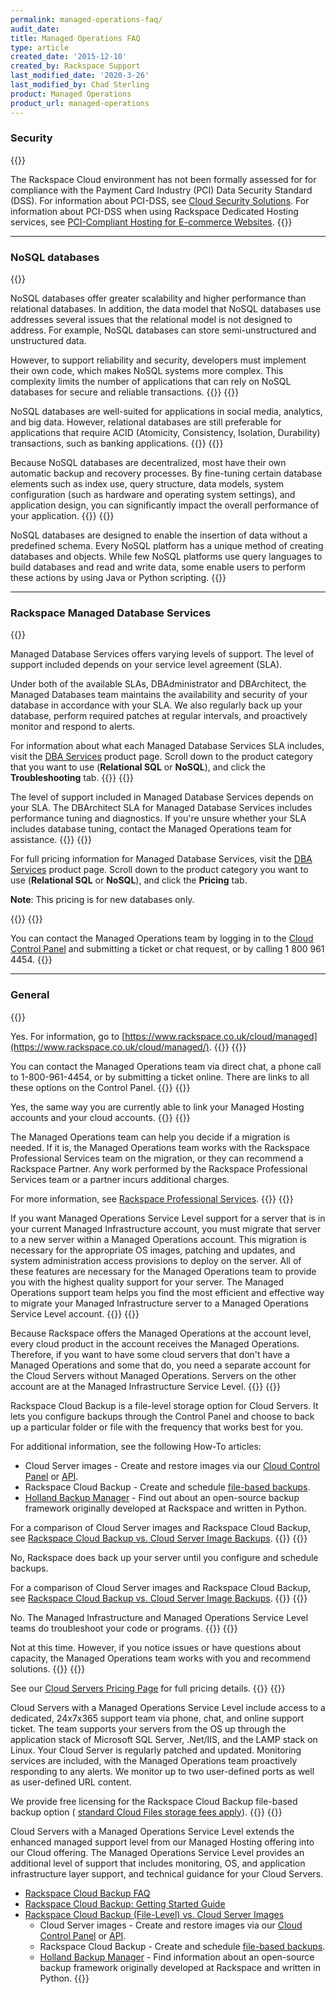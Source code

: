 ```yaml
---
permalink: managed-operations-faq/
audit_date:
title: Managed Operations FAQ
type: article
created_date: '2015-12-10'
created_by: Rackspace Support
last_modified_date: '2020-3-26'
last_modified_by: Chad Sterling
product: Managed Operations
product_url: managed-operations
---
```


### Security
{{<accordion title="Are cloud servers PCI-DSS compliant?" col="in" href="accordion1">}}

The Rackspace Cloud environment has not been formally assessed for for
compliance with the Payment Card Industry (PCI) Data Security Standard
(DSS). For information about PCI-DSS, see [Cloud Security
Solutions](/how-to/are-cloud-servers-pci-dss-compliant/). For
information about PCI-DSS when using Rackspace Dedicated Hosting
services, see [PCI-Compliant Hosting for E-commerce
Websites](https://www.rackspace.com/compliance/pci).
{{</accordion>}}

------------------------------------------------------------------------

### NoSQL databases
{{<accordion title="Are NoSQL databases secure, reliable, and scalable?" col="in" href="accordion2">}}

NoSQL databases offer greater scalability and higher performance than
relational databases. In addition, the data model that NoSQL databases use
addresses several issues that the relational model is not designed to address.
For example, NoSQL databases can store semi-unstructured and
unstructured data.

However, to support reliability and security, developers must
implement their own code, which makes NoSQL systems more complex. This
complexity limits the number of applications that can rely on NoSQL databases
for secure and reliable transactions.
{{</accordion>}}
{{<accordion title="Can I use NoSQL databases for all types of applications?" col="in" href="accordion3">}}

NoSQL databases are well-suited for applications in social media, analytics,
and big data. However, relational databases are still preferable for
applications that require ACID (Atomicity, Consistency, Isolation, Durability)
transactions, such as banking applications.
{{</accordion>}}
{{<accordion title="What data security, backup, and recovery work do NoSQL databases require, including database tuning and monitoring?" col="in" href="accordion4">}}

Because NoSQL databases are decentralized, most have their own automatic
backup and recovery processes. By fine-tuning certain database elements such
as index use, query structure, data models, system configuration (such as
hardware and operating system settings), and application design, you can
significantly impact the overall performance of your application.
{{</accordion>}}
{{<accordion title="How do I create databases and objects and read and write data without SQL?" col="in" href="accordion5">}}

NoSQL databases are designed to enable the insertion of data without a
predefined schema. Every NoSQL platform has a unique method of creating
databases and objects. While few NoSQL platforms use query languages to build
databases and read and write data, some enable users to perform these
actions by using Java or Python scripting.
{{</accordion>}}

------------------------------------------------------------------------

### Rackspace Managed Database Services

{{<accordion title="What do Managed Database Services include?" col="in" href="accordion6">}}

Managed Database Services offers varying levels of support. The level of
support included depends on your service level agreement (SLA).

Under both of the available SLAs, DBAdministrator and DBArchitect, the Managed
Databases team maintains the availability and security of your database in
accordance with your SLA. We also regularly back up your database, perform
required patches at regular intervals, and proactively monitor and respond to
alerts.

For information about what each Managed Database Services
SLA includes, visit the [DBA Services](https://www.rackspace.com/dba-services) product
page. Scroll down to the product category that you want to use (**Relational
SQL** or **NoSQL**), and click the **Troubleshooting** tab.
{{</accordion>}}
{{<accordion title="Does Rackspace tune my database?" col="in" href="accordion7">}}

The level of support included in Managed Database Services depends on
your SLA. The DBArchitect SLA for Managed Database Services includes
performance tuning and diagnostics. If you're unsure whether your SLA includes
database tuning, contact the Managed Operations team for assistance.
{{</accordion>}}
{{<accordion title="What is the cost for Managed Database Services?" col="in" href="accordion8">}}

For full pricing information for Managed Database Services, visit
the [DBA Services](https://www.rackspace.com/dba-services) product
page. Scroll down to the product category you want to use (**Relational SQL**
or **NoSQL**), and click the **Pricing** tab.

**Note**: This pricing is for new databases only.

{{</accordion>}}
{{<accordion title="How do I contact the Managed Operations team?" col="in" href="accordion9">}}

You can contact the Managed Operations team by logging in to the [Cloud
Control Panel](https://login.rackspace.com/) and submitting a ticket or chat
request, or by calling 1 800 961 4454.
{{</accordion>}}

------------------------------------------------------------------------

### General

{{<accordion title="Do you have servers with a Managed Operations Service Level in the UK?" col="in" href="accordion10">}}

Yes. For information, go to
[https://www.rackspace.co.uk/cloud/managed](https://www.rackspace.co.uk/cloud/managed/).
{{</accordion>}}
{{<accordion title="How do I contact the Managed Operations Team?" col="in" href="accordion11">}}

You can contact the Managed Operations team via direct chat, a phone
call to 1-800-961-4454, or by submitting a ticket online. There are
links to all these options on the Control Panel.
{{</accordion>}}
{{<accordion title="As a Rackspace customer, can I link my Managed Hosting configuration and account to a Cloud Server with Managed Operations Service Level configuration and account?" col="in" href="accordion12">}}

Yes, the same way you are currently able to link your Managed Hosting
accounts and your cloud accounts.
{{</accordion>}}
{{<accordion title="Is there a cost associated with data migration services?" col="in" href="accordion13">}}

The Managed Operations team can help you decide if a migration is
needed. If it is, the Managed Operations team works with the Rackspace
Professional Services team on the migration, or they can recommend a
Rackspace Partner. Any work performed by the Rackspace Professional
Services team or a partner incurs additional charges.

For more information, see [Rackspace Professional
Services](https://www.rackspace.com/en-us/professional-services/).
{{</accordion>}}
{{<accordion title="Can I move my servers from my current account to a Managed Operations Service Level account?" col="in" href="accordion14">}}

If you want Managed Operations Service Level support for a server that
is in your current Managed Infrastructure account, you must migrate that
server to a new server within a Managed Operations account. This
migration is necessary for the appropriate OS images, patching
and updates, and system administration access provisions to deploy
on the server. All of these features are necessary for the Managed
Operations team to provide you with the highest quality support for your
server. The Managed Operations support team helps you find the
most efficient and effective way to migrate your Managed Infrastructure
server to a Managed Operations Service Level account.
{{</accordion>}}
{{<accordion title="Do I need a separate account for Cloud Servers with a Managed Operations?" col="in" href="accordion15">}}

Because Rackspace offers the Managed Operations at the account level, every
cloud product in the account receives the Managed Operations. Therefore,
if you want to have some cloud servers that don't have a Managed
Operations and some that do, you need a separate account
for the Cloud Servers without Managed Operations. Servers on the other
account are at the Managed Infrastructure Service Level.
{{</accordion>}}
{{<accordion title="What is Rackspace Cloud Backup?" col="in" href="accordion16">}}

Rackspace Cloud Backup is a file-level storage option for Cloud Servers.
It lets you configure backups through the Control Panel and choose
to back up a particular folder or file with the frequency that works
best for you.

For additional information, see the following How-To articles:

-   Cloud Server images - Create and restore images via our [Cloud
    Control
    Panel](/how-to/create-an-image-of-a-server-and-restore-a-server-from-a-saved-image)
    or
    [API](https://docs.rackspace.com/docs/cloud-servers/v2/developer-guide/#create-image-of-specified-server).
-   Rackspace Cloud Backup - Create and schedule [file-based backups](/how-to/rackspace-cloud-backup-create-a-backup).
-   [Holland Backup Manager](https://hollandbackup.org/) - Find out about an open-source
    backup framework originally developed at Rackspace and written
    in Python.

For a comparison of Cloud Server images and Rackspace Cloud Backup, see
[Rackspace Cloud Backup vs. Cloud Server Image
Backups](/how-to/rackspace-cloud-backup-vs-cloud-server-image-backups).
{{</accordion>}}
{{<accordion title="Is my Rackspace Cloud Server with a Managed Operations Service Level account automatically backed up?" col="in" href="accordion17">}}

No, Rackspace does back up your server until you configure and schedule
backups. 

For a comparison of Cloud Server images and Rackspace Cloud Backup, see
[Rackspace Cloud Backup vs. Cloud Server Image
Backups](/how-to/rackspace-cloud-backup-vs-cloud-server-image-backups).
{{</accordion>}}
{{<accordion title="Will Rackspace troubleshoot programming or code for customers?" col="in" href="accordion18">}}

No. The Managed Infrastructure and Managed Operations Service Level
teams do troubleshoot your code or programs.
{{</accordion>}}
{{<accordion title="Will the Rackspace support team automatically scale Cloud Servers if necessary?" col="in" href="accordion19">}}

Not at this time. However, if you notice issues or have questions about
capacity, the Managed Operations team works with you and recommend
solutions.
{{</accordion>}}
{{<accordion title="What does a server with Managed Operations Service Level support cost?" col="in" href="accordion20">}}

See our [Cloud Servers Pricing
Page](https://www.rackspace.com/cloud/servers/pricing/) for full pricing
details.
{{</accordion>}}
{{<accordion title="What does a Managed Operations Service Level account include?" col="in" href="accordion21">}}

Cloud Servers with a Managed Operations Service Level include access to
a dedicated, 24x7x365 support team via phone, chat, and online support
ticket. The team supports your servers from the OS up through the
application stack of Microsoft SQL Server, .Net/IIS, and the LAMP stack
on Linux. Your Cloud Server is regularly patched and updated.
Monitoring services are included, with the Managed Operations team
proactively responding to any alerts. We monitor up to two
user-defined ports as well as user-defined URL content.

We provide free licensing for the Rackspace Cloud Backup file-based
backup option ( [standard Cloud Files storage fees
apply](https://www.rackspace.com/cloud/cloud_hosting_products/files/pricing/)).
{{</accordion>}}
{{<accordion title="What is Cloud Servers with a Managed Operations Service Level?" col="in" href="accordion22">}}

Cloud Servers with a Managed Operations Service Level extends the
enhanced managed support level from our Managed Hosting offering into
our Cloud offering. The Managed Operations Service Level provides an
additional level of support that includes monitoring, OS, and application
infrastructure layer support, and technical guidance for your Cloud
Servers.

-   [Rackspace Cloud Backup
    FAQ](/how-to/cloud-backup-faq)
-   [Rackspace Cloud Backup: Getting Started
    Guide](/how-to/cloud-backup)
-   [Rackspace Cloud Backup (File-Level) vs. Cloud Server
    Images](/how-to/rackspace-cloud-backup-vs-cloud-server-image-backups)
    -   Cloud Server images - Create and restore images via our [Cloud
        Control
        Panel](/how-to/create-an-image-of-a-server-and-restore-a-server-from-a-saved-image)
        or
        [API](https://docs.rackspace.com/docs/cloud-servers/v2/developer-guide/#create-image-of-specified-server).
    -   Rackspace Cloud Backup - Create and schedule [file-based
        backups](/how-to/rackspace-cloud-backup-create-a-backup).
    -   [Holland Backup Manager](https://hollandbackup.org/) - Find information about an
        open-source backup framework originally developed at Rackspace
        and written in Python.
{{</accordion>}}
